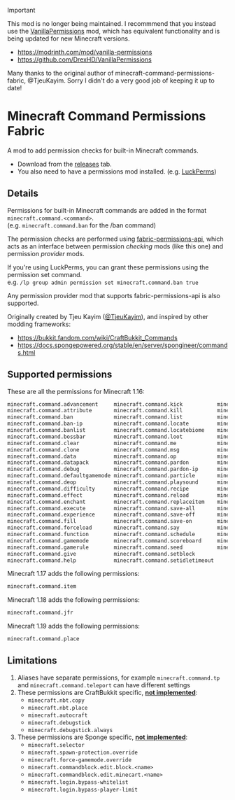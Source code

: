 > [!IMPORTANT]  
> This mod is no longer being maintained. I recommmend that you instead use the [VanillaPermissions](https://github.com/DrexHD/VanillaPermissions) mod, which has equivalent functionality and is being updated for new Minecraft versions.
> * https://modrinth.com/mod/vanilla-permissions
> * https://github.com/DrexHD/VanillaPermissions
>
> Many thanks to the original author of minecraft-command-permissions-fabric, @TjeuKayim. Sorry I didn't do a very good job of keeping it up to date!


# Minecraft Command Permissions Fabric

A mod to add permission checks for built-in Minecraft commands.

* Download from the [releases](https://github.com/lucko/minecraft-command-permissions-fabric/releases) tab.
* You also need to have a permissions mod installed. (e.g. [LuckPerms](https://luckperms.net))

## Details

Permissions for built-in Minecraft commands are added in the format `minecraft.command.<command>`.   
(e.g. `minecraft.command.ban` for the /ban command)

The permission checks are performed using [fabric-permissions-api](https://github.com/lucko/fabric-permissions-api), which acts as an interface between permission *checking* mods (like this one) and permission *provider* mods.

If you're using LuckPerms, you can grant these permissions using the permission set command.   
e.g. `/lp group admin permission set minecraft.command.ban true`

Any permission provider mod that supports fabric-permissions-api is also supported.

Originally created by Tjeu Kayim ([@TjeuKayim](https://github.com/TjeuKayim)), and inspired by other modding frameworks:

- https://bukkit.fandom.com/wiki/CraftBukkit_Commands
- https://docs.spongepowered.org/stable/en/server/spongineer/commands.html


## Supported permissions

These are all the permissions for Minecraft 1.16:

```txt
minecraft.command.advancement     minecraft.command.kick           minecraft.command.setworldspawn
minecraft.command.attribute       minecraft.command.kill           minecraft.command.spawnpoint
minecraft.command.ban             minecraft.command.list           minecraft.command.spectate
minecraft.command.ban-ip          minecraft.command.locate         minecraft.command.spreadplayers
minecraft.command.banlist         minecraft.command.locatebiome    minecraft.command.stop
minecraft.command.bossbar         minecraft.command.loot           minecraft.command.stopsound
minecraft.command.clear           minecraft.command.me             minecraft.command.summon
minecraft.command.clone           minecraft.command.msg            minecraft.command.tag
minecraft.command.data            minecraft.command.op             minecraft.command.team
minecraft.command.datapack        minecraft.command.pardon         minecraft.command.teammsg
minecraft.command.debug           minecraft.command.pardon-ip      minecraft.command.teleport
minecraft.command.defaultgamemode minecraft.command.particle       minecraft.command.tell
minecraft.command.deop            minecraft.command.playsound      minecraft.command.tellraw
minecraft.command.difficulty      minecraft.command.recipe         minecraft.command.time
minecraft.command.effect          minecraft.command.reload         minecraft.command.title
minecraft.command.enchant         minecraft.command.replaceitem    minecraft.command.tm
minecraft.command.execute         minecraft.command.save-all       minecraft.command.tp
minecraft.command.experience      minecraft.command.save-off       minecraft.command.trigger
minecraft.command.fill            minecraft.command.save-on        minecraft.command.w
minecraft.command.forceload       minecraft.command.say            minecraft.command.weather
minecraft.command.function        minecraft.command.schedule       minecraft.command.whitelist
minecraft.command.gamemode        minecraft.command.scoreboard     minecraft.command.worldborder
minecraft.command.gamerule        minecraft.command.seed           minecraft.command.xp
minecraft.command.give            minecraft.command.setblock
minecraft.command.help            minecraft.command.setidletimeout
```

Minecraft 1.17 adds the following permissions:
```txt
minecraft.command.item
```

Minecraft 1.18 adds the following permissions:
```txt
minecraft.command.jfr
```

Minecraft 1.19 adds the following permissions:
```txt
minecraft.command.place
```

## Limitations

1. Aliases have separate permissions, for example `minecraft.command.tp` and `minecraft.command.teleport` can have different settings
2. These permissions are CraftBukkit specific, <ins>**not implemented**</ins>:
   - `minecraft.nbt.copy`
   - `minecraft.nbt.place`
   - `minecraft.autocraft`
   - `minecraft.debugstick`
   - `minecraft.debugstick.always`
3. These permissions are Sponge specific,  <ins>**not implemented**</ins>:
   - `minecraft.selector`
   - `minecraft.spawn-protection.override`
   - `minecraft.force-gamemode.override`
   - `minecraft.commandblock.edit.block.<name>`
   - `minecraft.commandblock.edit.minecart.<name>`
   - `minecraft.login.bypass-whitelist`
   - `minecraft.login.bypass-player-limit`
